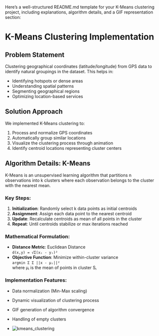 Here’s a well-structured README.md template for your K-Means clustering project, including explanations, algorithm details, and a GIF representation section:

# K-Means Clustering Implementation

## Problem Statement
Clustering geographical coordinates (latitude/longitude) from GPS data to identify natural groupings in the dataset. This helps in:
- Identifying hotspots or dense areas
- Understanding spatial patterns
- Segmenting geographical regions
- Optimizing location-based services

## Solution Approach
We implemented K-Means clustering to:
1. Process and normalize GPS coordinates
2. Automatically group similar locations
3. Visualize the clustering process through animation
4. Identify centroid locations representing cluster centers

## Algorithm Details: K-Means
K-Means is an unsupervised learning algorithm that partitions n observations into k clusters where each observation belongs to the cluster with the nearest mean.

### Key Steps:
1. **Initialization**: Randomly select k data points as initial centroids
2. **Assignment**: Assign each data point to the nearest centroid
3. **Update**: Recalculate centroids as mean of all points in the cluster
4. **Repeat**: Until centroids stabilize or max iterations reached

### Mathematical Formulation:
- **Distance Metric**: Euclidean Distance  
  `d(x,y) = √Σ(xᵢ - yᵢ)²`
- **Objective Function**: Minimize within-cluster variance  
  `argmin Σ Σ ||x - μᵢ||²`  
  where μᵢ is the mean of points in cluster Sᵢ

### Implementation Features:
- Data normalization (Min-Max scaling)
- Dynamic visualization of clustering process
- GIF generation of algorithm convergence
- Handling of empty clusters

- ![kmeans_clustering](https://github.com/user-attachments/assets/3dac28e5-620f-424d-bc88-79444571a980)
